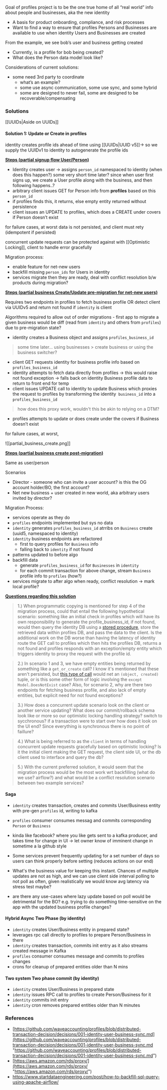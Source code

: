 Goal of profiles project is to be the one true home of all “real world” info about people and businesses, aka the new identity

- A basis for product onboarding, compliance, and risk processes
- Want to find a way to ensure that profiles Persons and Businesses are available to use when identity Users and Businesses are created

From the example, we see bob’s user and business getting created
- Currently, is a profile for bob being created?
- What does the Person data model look like?

Considerations of current solutions:
- some need 3rd party to coordinate
	- what’s an example?
	- some use async communication, some use sync, and some hybrid
	- some are designed to never fail, some are designed to be recoverable/compensating

### Solutions
[[UUIDs|Aside on UUIDs]]

#### Solution 1: Update or Create in profiles
identity creates profile ids ahead of time using [[UUIDs|UUID v5]]→ so we supply the UUIDv1 to identity to autogenerate the profile ids

**[Steps (partial signup flow User/Person)](/)**

- Identity creates user → assigns `person_id` namespaced to identity (when does this happen?)
some very short time later? since when user first signs up, we create a User profile along with the business, and then following happens..?
- arbitrary client issues GET for Person info from **profiles** based on this `person_id`
- if profiles finds this, it returns, else empty entity returned without persistence
- client issues an UPDATE to profiles, which does a CREATE under covers if Person doesn’t exist

for failure cases, at worst data is not persisted, and client must rety (idempotent if persisted)

concurrent update requests can be protected against with [[Optimistic Locking]], client to handle error gracefully

Migration process:

- enable feature for net-new users
- backfill missing `person_ids` for Users in identity
- services migrate then they are ready, deal with conflict resolution b/w products during migration?

**[Steps (partial business Create/Update pre-migration for net-new users)](/)**

Requires two endpoints in profiles to fetch business profile OR detect client via UUIDv5 and return not found if `identity` is client

Algorithms required to allow out of order migrations - first app to migrate a given business would be diff (read from `identity` and others from `profiles`) due to pre-migration state? 

- identity creates a Business object and assigns `profiles_business_id`
> some time later... using businesses > create business or using the business switcher?
- client GET requests identity for business profile info based on `profiles_business_id`
- identity attempts to fetch data directly from profiles → this would raise not found exception → falls back on identity Business profile data to return to front end for temp 
- client issues UPDATE call to identity to update Business which proxies the request to profiles by transforming the identity` business_id` into a `profiles_business_id`
> how does this proxy work, wouldn't this be akin to relying on a DTM?
- profiles attempts to update or does create under the covers if Business doesn’t exist

for failure cases, at worst, 

![[partial_business_create.png]]

**[Steps (partial business create post-migration)](/)**

Same as user/person

Scenarios
- Director - someone who can invite a user account? is this the OG account holder/BO, the first account?
- Net new business + user created in new world, aka arbitrary users invited by director?

Migration Process:
- services operate as they do
- `profiles` endpoints implemented but sys no data
- `identity` generates `profiles_business_id` atrribs on `Business` create (uuid5, namespaced to identity)
- `identity` business endpoints are refactored
	- first to query profiles for `Business` info
	- falling back to `identity` if not found
- patterns updated to before algo
- backfill data
	- generate `profiles_business_id` for `Businesses` in `identity`
	- for each commit transaction for above change, stream `Business` profile info to `profiles` (how?)
- services migrate to after algo when ready, conflict resolution -> mark local profile?

**[Questions regarding this solution](/)**

>1.) When programmatic copying is mentioned for step 4 of the migration process, could that entail the following hypothetical scenario: something like an initial check in profiles which will have its own responsibility to generate the profile_business_id, if not found, would then query the identity DB using a [stored procedure](https://stackoverflow.com/questions/44417200/calling-a-stored-procedure-from-another-sql-server-database-engine), store the retrieved data within profiles DB, and pass the data to the client. Is the additional work on the DB worse than having the latency of identity route the GET call to profiles which then hits the profiles DB, returns a not found and profiles responds with an exception/empty entity which triggers identity to proxy the request with the profile id.

> 2.) In scenario 1 and 3, we have empty entities being returned by something like a `get_or_create` call? I know it's mentioned that these aren't persisted, but [this type of call](https://github.com/django/django/blob/main/django/db/models/query.py#L777) would net an `(object, created)` tuple, or is this some other form of logic involving the `except Model.DoesNotExist` case? Also, for scenario 2, why are there two endpoints for fetching business profile, and also lack of empty entities, but explicit need for not found exceptions?

> 3.) How does a concurrent update scenario look on the client or another service updating? What does our commit/rollback schema look like or more so our optimistic locking handling strategy? switch to sycchronous? if a transaction were to start over how does it look on the UI end? Since everything is synchronous there is no point of faillure?

> 4.) What is being referred to as the `client` in terms of handling concurrent update requests gracefully based on optimistic locking? Is it the initial client making the GET request, the client side UI, or the db client used to interface and query the db?

> 5.) With the current preferred solution, it would seem that the migration process would be the most work wrt backfilling (what do we use? airflow?) and what would be a conflict resolution scenario between two example services?


#### Saga
- `identity` creates transaction, creates and commits User/Business entity with pre-gen `profiles` id, writing to kafka
- `profiles` consumer consumes messag and commits corresponding `Person` or `Business`

- kinda like facebook? where you like gets sent to a kafka producer, and takes time for change in UI -> let owner know of imminent change in sometime a la github style
- Some services prevent frequently updating for a set number of days so users can think properly before setting (reduces actions on our end)
- What's the business value for keeping this instant. Chances of multiple updates are not as high, and we can use client side interval polling to not poll as often, given realistically we would know avg latency via stress test maybe?
- are there any use-cases where lazy update based on poll would be detrimental for the BO? e.g. trying to do something time-sensitive on the app with the updated business profile changes?

#### Hybrid Async Two Phase (by identity)
- `identity` creates User/Business entity in prepared state?
- leverages rpc call directly to profiles to prepare Person/Business in there
- `identity` creates transaction, commits init entry as it also streams created message in Kafka
- `profiles` consumer consumes message and commits to profiles changes
- crons for cleanup of prepared entities older than N mins

#### Two system Two phase commit (by identity)
- `identity` creates User/Business in prepared state
- `identity` issues RPC call to profiles to create Person/Business for it
- `identity` commits init entry
- `identity` cron removes prepared entities older than N minutes

### References
- [https://github.com/waveaccounting/profiles/blob/distributed-transaction-decision/decisions/001-identity-user-business-sync.md](https://github.com/waveaccounting/profiles/blob/distributed-transaction-decision/decisions/001-identity-user-business-sync.md "https://github.com/waveaccounting/profiles/blob/distributed-transaction-decision/decisions/001-identity-user-business-sync.md")
- [https://aws.amazon.com/rds/proxy/](https://aws.amazon.com/rds/proxy/ "https://aws.amazon.com/rds/proxy/") 
- https://www.startdataengineering.com/post/how-to-backfill-sql-query-using-apache-airflow/
 